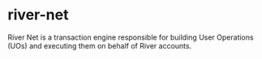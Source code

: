 # river-net

River Net is a transaction engine responsible for building User Operations (UOs) and executing them on behalf of River accounts.
